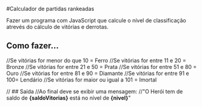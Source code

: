 #Calculador de partidas rankeadas
<p>Fazer um programa com JavaScript que calcule o nível de classificação atrevés do cálculo de vitórias e derrotas.</p>

<h2>Como fazer...</h2>
<p>
//Se vitórias for menor do que 10 = Ferro
//Se vitórias for entre 11 e 20 = Bronze
//Se vitórias for entre 21 e 50 = Prata
//Se vitórias for entre 51 e 80 = Ouro
//Se vitórias for entre 81 e 90 = Diamante
//Se vitórias for entre 91 e 100= Lendário
//Se vitórias for maior ou igual a 101 = Imortal

// ## Saída
//Ao final deve se exibir uma mensagem:
//"O Herói tem de saldo de **{saldoVitorias}** está no nível de **{nivel}**"
</p>
